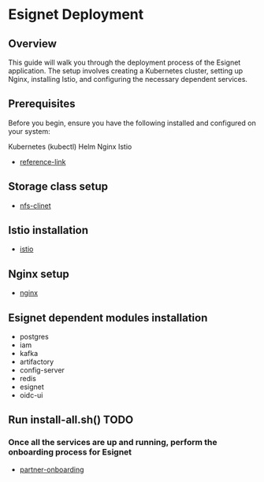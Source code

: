 # **Esignet Deployment**

## **Overview**
This guide will walk you through the deployment process of the Esignet application. The setup involves creating a Kubernetes cluster, setting up Nginx, installing Istio, and configuring the necessary dependent services.

## Prerequisites
Before you begin, ensure you have the following installed and configured on your system:

Kubernetes (kubectl)
Helm
Nginx
Istio
* [reference-link](https://github.com/mosip/k8s-infra/blob/main/mosip/on-prem/README.md)

## Storage class setup

* [nfs-clinet](https://github.com/mosip/k8s-infra/tree/main/nfs)

## Istio installation

* [istio](https://github.com/mosip/k8s-infra/blob/main/mosip/on-prem/README.md#istio-for-service-discovery-and-ingress)

## Nginx setup

* [nginx](https://github.com/mosip/k8s-infra/tree/main/mosip/on-prem/nginx)

## Esignet dependent modules installation

* postgres
* iam
* kafka
* artifactory
* config-server
* redis
* esignet
* oidc-ui

## Run install-all.sh() TODO

### Once all the services are up and running, perform the onboarding process for Esignet

* [partner-onboarding](https://github.com/mosip/esignet/tree/v1.4.0/partner-onboarder)







